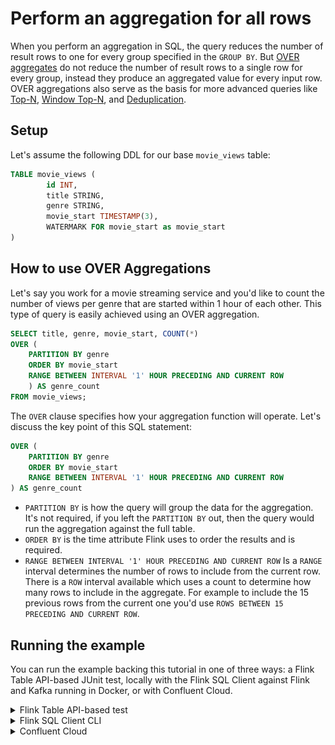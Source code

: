 <!-- title: How to perform OVER Aggregations in Flink SQL -->
<!-- description: In this tutorial, learn how to use Flink SQL's OVER aggregation to compute an aggregated value for every row over a range of ordered rows, with step-by-step instructions and supporting code. -->

# Perform an aggregation for all rows

When you perform an aggregation in SQL, the query reduces the number of result rows to one for every group specified in the `GROUP BY`.  But [OVER aggregates](https://nightlies.apache.org/flink/flink-docs-release-1.19/docs/dev/table/sql/queries/over-agg/#over-aggregation) do not reduce the number of result rows to a single row for every group, instead they produce an aggregated value for every input row.  OVER aggregations also serve as the basis for more advanced queries like [Top-N](https://nightlies.apache.org/flink/flink-docs-release-1.19/docs/dev/table/sql/queries/topn/#top-n), [Window Top-N](https://nightlies.apache.org/flink/flink-docs-release-1.19/docs/dev/table/sql/queries/window-topn/#window-top-n), and [Deduplication](https://nightlies.apache.org/flink/flink-docs-release-1.19/docs/dev/table/sql/queries/deduplication/#deduplication). 

## Setup

Let's assume the following DDL for our base `movie_views` table:

```sql
TABLE movie_views (
        id INT,
        title STRING,
        genre STRING,
        movie_start TIMESTAMP(3),
        WATERMARK FOR movie_start as movie_start
)
```

## How to use OVER Aggregations

Let's say you work for a movie streaming service and you'd like to count the number of views per genre that are started within 1 hour of each other.  This type of query is easily achieved using an OVER aggregation.

```sql
SELECT title, genre, movie_start, COUNT(*)
OVER (
    PARTITION BY genre
    ORDER BY movie_start
    RANGE BETWEEN INTERVAL '1' HOUR PRECEDING AND CURRENT ROW
    ) AS genre_count
FROM movie_views;
```

The `OVER` clause specifies how your aggregation function will operate.  Let's discuss the key point of this SQL statement:

```sql
OVER (
    PARTITION BY genre
    ORDER BY movie_start
    RANGE BETWEEN INTERVAL '1' HOUR PRECEDING AND CURRENT ROW
) AS genre_count
```

- `PARTITION BY` is how the query will group the data for the aggregation.  It's not required, if you left the `PARTITION BY` out, then the query would run the aggregation against the full table.
- `ORDER BY` is the time attribute Flink uses to order the results and is required.
- `RANGE BETWEEN INTERVAL '1' HOUR PRECEDING AND CURRENT ROW` Is a `RANGE` interval determines the number of rows to include from the current row.  There is a `ROW` interval available which uses a count to determine how many rows to include in the aggregate.  For example to include the 15 previous rows from the current one you'd use `ROWS BETWEEN 15 PRECEDING AND CURRENT ROW`. 

## Running the example

You can run the example backing this tutorial in one of three ways: a Flink Table API-based JUnit test, locally with the Flink SQL Client
against Flink and Kafka running in Docker, or with Confluent Cloud.

<details>
  <summary>Flink Table API-based test</summary>

#### Prerequisites

* Java 17, e.g., follow the OpenJDK installation instructions [here](https://openjdk.org/install/) if you don't have Java.
* Docker running via [Docker Desktop](https://docs.docker.com/desktop/) or [Docker Engine](https://docs.docker.com/engine/install/)

#### Run the test

Run the following command to execute [FlinkSqlOverAggregationTest#testTopN](src/test/java/io/confluent/developer/FlinkSqlOverAggregationTest.java):

  ```plaintext
  ./gradlew clean :over-aggregations:flinksql:test
  ```

The test starts Kafka and Schema Registry with [Testcontainers](https://testcontainers.com/), runs the Flink SQL commands
above against a local Flink `StreamExecutionEnvironment`, and ensures that the aggregation results are what we expect.
</details>

<details>
  <summary>Flink SQL Client CLI</summary>

#### Prerequisites

* Docker running via [Docker Desktop](https://docs.docker.com/desktop/) or [Docker Engine](https://docs.docker.com/engine/install/)
* [Docker Compose](https://docs.docker.com/compose/install/). Ensure that the command `docker compose version` succeeds.

#### Run the commands

First, start Flink and Kafka:

  ```shell
  docker compose -f ./docker/docker-compose-flinksql.yml up -d
  ```

Next, open the Flink SQL Client CLI:

  ```shell
  docker exec -it flink-sql-client sql-client.sh
  ```

Finally, run following SQL statements to create the `movie_views` table backed by Kafka running in Docker, populate it with
test data, and run the Top-N query.

  ```sql
  CREATE TABLE movie_views (
            id INT,
            title STRING,
            genre STRING,
            movie_start TIMESTAMP(3),
            WATERMARK FOR movie_start as movie_start
  ) WITH (
      'connector' = 'kafka',
      'topic' = 'movie_views',
      'properties.bootstrap.servers' = 'broker:9092',
      'scan.startup.mode' = 'earliest-offset',
      'key.format' = 'raw',
      'key.fields' = 'id',
      'value.format' = 'json',
      'value.fields-include' = 'EXCEPT_KEY'
);

  ```

  ```sql
  INSERT INTO movie_views (id, title, genre, movie_start)
  VALUES (123, 'The Dark Knight', 'Action', TO_TIMESTAMP('2024-04-23 19:04:00')),
         (456, 'Avengers: Endgame', 'Action', TO_TIMESTAMP('2024-04-23 22:01:00')),
         (789, 'Inception', 'Sci-Fi', TO_TIMESTAMP('2024-04-23 20:24:00')),
         (147, 'Joker', 'Drama', TO_TIMESTAMP('2024-04-23 22:56:00')),
         (258, 'The Godfather', 'Crime', TO_TIMESTAMP('2024-04-23 19:13:00')),
         (369, 'Casablanca', 'Romance', TO_TIMESTAMP('2024-04-23 20:26:00')),
         (321, 'The Shawshank Redemption', 'Drama', TO_TIMESTAMP('2024-04-23 20:20:00')),
         (654, 'Forrest Gump', 'Drama', TO_TIMESTAMP('2024-04-23 21:54:00')),
         (987, 'Fight Club', 'Drama', TO_TIMESTAMP('2024-04-23 23:24:00')),
         (135, 'Pulp Fiction', 'Crime', TO_TIMESTAMP('2024-04-23 22:09:00')),
         (246, 'The Godfather: Part II', 'Crime', TO_TIMESTAMP('2024-04-23 19:28:00')),
         (357, 'The Departed', 'Crime', TO_TIMESTAMP('2024-04-23 23:11:00')),
         (842, 'Toy Story 3', 'Animation', TO_TIMESTAMP('2024-04-23 23:12:00')),
         (931, 'Up', 'Animation', TO_TIMESTAMP('2024-04-23 22:17:00')),
         (624, 'The Lion King', 'Animation', TO_TIMESTAMP('2024-04-23 22:28:00')),
         (512, 'Star Wars: The Force Awakens', 'Sci-Fi', TO_TIMESTAMP('2024-04-23 20:42:00')),
         (678, 'The Matrix', 'Sci-Fi', TO_TIMESTAMP('2024-04-23 19:25:00')),
         (753, 'Interstellar', 'Sci-Fi', TO_TIMESTAMP('2024-04-23 20:14:00')),
         (834, 'Titanic', 'Romance', TO_TIMESTAMP('2024-04-23 20:25:00')),
         (675, 'Pride and Prejudice', 'Romance', TO_TIMESTAMP('2024-04-23 23:37:00')),
         (333, 'The Pride of Archbishop Carroll', 'History', TO_TIMESTAMP('2024-04-24 03:37:00'));
  ```

```sql
SELECT title, genre, movie_start, COUNT(*)
  OVER (
    PARTITION BY genre
    ORDER BY movie_start
    RANGE BETWEEN INTERVAL '1' HOUR PRECEDING AND CURRENT ROW
    ) AS genre_count
FROM movie_views;
  ```

The query output should look like this:

  ```plaintext
                          title                          genre                   movie_start          genre_count
                The Dark Knight                         Action       2024-04-23 19:04:00.000                    1
                  The Godfather                          Crime       2024-04-23 19:13:00.000                    1
                     The Matrix                         Sci-Fi       2024-04-23 19:25:00.000                    1
         The Godfather: Part II                          Crime       2024-04-23 19:28:00.000                    2
                   Interstellar                         Sci-Fi       2024-04-23 20:14:00.000                    2
       The Shawshank Redemption                          Drama       2024-04-23 20:20:00.000                    1
                      Inception                         Sci-Fi       2024-04-23 20:24:00.000                    3
                        Titanic                        Romance       2024-04-23 20:25:00.000                    1
                     Casablanca                        Romance       2024-04-23 20:26:00.000                    2
   Star Wars: The Force Awakens                         Sci-Fi       2024-04-23 20:42:00.000                    3
                   Forrest Gump                          Drama       2024-04-23 21:54:00.000                    1
              Avengers: Endgame                         Action       2024-04-23 22:01:00.000                    1
                   Pulp Fiction                          Crime       2024-04-23 22:09:00.000                    1
                             Up                      Animation       2024-04-23 22:17:00.000                    1
                  The Lion King                      Animation       2024-04-23 22:28:00.000                    2
                          Joker                          Drama       2024-04-23 22:56:00.000                    1
                   The Departed                          Crime       2024-04-23 23:11:00.000                    1
                    Toy Story 3                      Animation       2024-04-23 23:12:00.000                    3
                     Fight Club                          Drama       2024-04-23 23:24:00.000                    2
            Pride and Prejudice                        Romance       2024-04-23 23:37:00.000                    1
The Pride of Archbishop Carro~                       History       2024-04-24 03:37:00.000                    1

```                                                                                 

When you are finished, clean up the containers used for this tutorial by running:

  ```shell
  docker compose -f ./docker/docker-compose-flinksql.yml down
  ```

</details>

<details>
  <summary>Confluent Cloud</summary>

#### Prerequisites

* A [Confluent Cloud](https://confluent.cloud/signup) account
* A Flink compute pool created in Confluent Cloud. Follow [this](https://docs.confluent.io/cloud/current/flink/get-started/quick-start-cloud-console.html) quick start to create one.

#### Run the commands

In the Confluent Cloud Console, navigate to your environment and then click the `Open SQL Workspace` button for the compute
pool that you have created.

Select the default catalog (Confluent Cloud environment) and database (Kafka cluster) to use with the dropdowns at the top right.

Finally, run following SQL statements to create the `movie_views` table, populate it with test data, and run the windowed Top-N query.

  ```sql
 CREATE TABLE movie_views (
        id INT,
        title STRING,
        genre STRING,
        movie_start TIMESTAMP(3),
        WATERMARK FOR movie_start as movie_start
 )
  ```

  ```sql
  INSERT INTO movie_views (id, title, genre, movie_start)
  VALUES (123, 'The Dark Knight', 'Action', TO_TIMESTAMP('2024-04-23 19:04:00')),
         (456, 'Avengers: Endgame', 'Action', TO_TIMESTAMP('2024-04-23 22:01:00')),
         (789, 'Inception', 'Sci-Fi', TO_TIMESTAMP('2024-04-23 20:24:00')),
         (147, 'Joker', 'Drama', TO_TIMESTAMP('2024-04-23 22:56:00')),
         (258, 'The Godfather', 'Crime', TO_TIMESTAMP('2024-04-23 19:13:00')),
         (369, 'Casablanca', 'Romance', TO_TIMESTAMP('2024-04-23 20:26:00')),
         (321, 'The Shawshank Redemption', 'Drama', TO_TIMESTAMP('2024-04-23 20:20:00')),
         (654, 'Forrest Gump', 'Drama', TO_TIMESTAMP('2024-04-23 21:54:00')),
         (987, 'Fight Club', 'Drama', TO_TIMESTAMP('2024-04-23 23:24:00')),
         (135, 'Pulp Fiction', 'Crime', TO_TIMESTAMP('2024-04-23 22:09:00')),
         (246, 'The Godfather: Part II', 'Crime', TO_TIMESTAMP('2024-04-23 19:28:00')),
         (357, 'The Departed', 'Crime', TO_TIMESTAMP('2024-04-23 23:11:00')),
         (842, 'Toy Story 3', 'Animation', TO_TIMESTAMP('2024-04-23 23:12:00')),
         (931, 'Up', 'Animation', TO_TIMESTAMP('2024-04-23 22:17:00')),
         (624, 'The Lion King', 'Animation', TO_TIMESTAMP('2024-04-23 22:28:00')),
         (512, 'Star Wars: The Force Awakens', 'Sci-Fi', TO_TIMESTAMP('2024-04-23 20:42:00')),
         (678, 'The Matrix', 'Sci-Fi', TO_TIMESTAMP('2024-04-23 19:25:00')),
         (753, 'Interstellar', 'Sci-Fi', TO_TIMESTAMP('2024-04-23 20:14:00')),
         (834, 'Titanic', 'Romance', TO_TIMESTAMP('2024-04-23 20:25:00')),
         (675, 'Pride and Prejudice', 'Romance', TO_TIMESTAMP('2024-04-23 23:37:00')),
         (333, 'The Pride of Archbishop Carroll', 'History', TO_TIMESTAMP('2024-04-24 03:37:00'));
  ```

  ```sql
  SELECT title, genre,  movie_start, COUNT(*)
      OVER (
      PARTITION BY genre
      ORDER BY movie_start
      RANGE BETWEEN INTERVAL '1' HOUR PRECEDING AND CURRENT ROW
      ) AS genre_count
  FROM movie_views;

  ```

The query output should look like this:

![](img/query-output.png)



